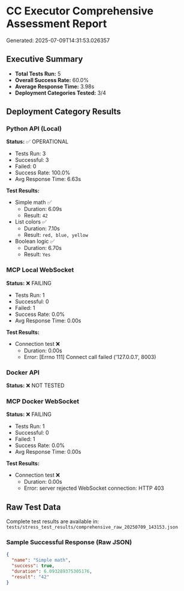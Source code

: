 # CC Executor Comprehensive Assessment Report
Generated: 2025-07-09T14:31:53.026357

## Executive Summary

- **Total Tests Run:** 5
- **Overall Success Rate:** 60.0%
- **Average Response Time:** 3.98s
- **Deployment Categories Tested:** 3/4

## Deployment Category Results

### Python API (Local)

**Status:** ✅ OPERATIONAL

- Tests Run: 3
- Successful: 3
- Failed: 0
- Success Rate: 100.0%
- Avg Response Time: 6.63s

**Test Results:**

- Simple math ✅
  - Duration: 6.09s
  - Result: `42`
- List colors ✅
  - Duration: 7.10s
  - Result: `red, blue, yellow`
- Boolean logic ✅
  - Duration: 6.70s
  - Result: `Yes`

### MCP Local WebSocket

**Status:** ❌ FAILING

- Tests Run: 1
- Successful: 0
- Failed: 1
- Success Rate: 0.0%
- Avg Response Time: 0.00s

**Test Results:**

- Connection test ❌
  - Duration: 0.00s
  - Error: [Errno 111] Connect call failed ('127.0.0.1', 8003)

### Docker API

**Status:** ❌ NOT TESTED

### MCP Docker WebSocket

**Status:** ❌ FAILING

- Tests Run: 1
- Successful: 0
- Failed: 1
- Success Rate: 0.0%
- Avg Response Time: 0.00s

**Test Results:**

- Connection test ❌
  - Duration: 0.00s
  - Error: server rejected WebSocket connection: HTTP 403

## Raw Test Data

Complete test results are available in: `tests/stress_test_results/comprehensive_raw_20250709_143153.json`

### Sample Successful Response (Raw JSON)

```json
{
  "name": "Simple math",
  "success": true,
  "duration": 6.093289375305176,
  "result": "42"
}
```
